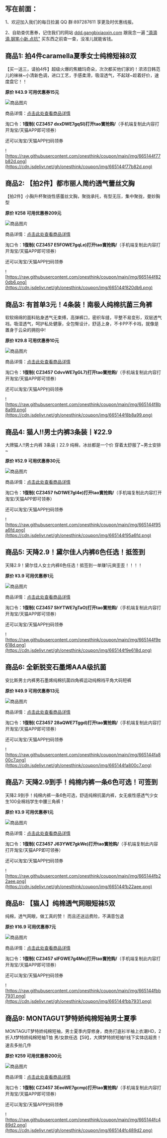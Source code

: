 ## 写在前面：

1、欢迎加入我们的每日捡漏 QQ 群:897287611 享更及时优惠线报。

2、自助查优惠券，记住我们的网站 [ddd.gangbixiaoxin.com](https://ddd.gangbixiaoxin.com) 跟我念一遍 ["滴滴滴.钢笔小新.点抗"](https://ddd.gangbixiaoxin.com) 买东西之前查一查，没准儿就能省钱。

## 商品1: 拍4件caramella夏季女士纯棉短袜8双

【买一送三，请拍4件】超级火爆的焦糖玛奇朵，次次都买他们家的！浓浓日韩范儿的袜袜~小清新色调，进口工艺，手感柔滑，吸湿透气，不起球~趁着好价，速度盘它！！

**原价 ¥43.9 可用优惠券15元**

![商品图片](https://img.alicdn.com/i4/2201221670925/O1CN01wlI1j21IhhE8ET5Pk_!!2201221670925.jpg)

商品详情：[点击此处查看商品详情](https://s.click.taobao.com/t?e=m%3D2%26s%3DheKs3bAk2TZw4vFB6t2Z2ueEDrYVVa64yK8Cckff7TXLWlSKdGSYDiELgVtFTQIq8sviUM61dt3WbLW7uhxyboGvCrJWHk1%2FTyVl44vrPmd3miNKHWpinpVm%2FOAUUFw71qrpxiwMoCNxc1AtbZGVSzt2kwGwsDRIiAzgY9YO4KDNEPXytV9ALoS4zvCRUrquOCrxgt8PuTwJm5kTvH5g2tU%2FfwJaEXNFrCPHNak8rsWmmsxW5SjDNkfRLTm4LZgDOrpHPF2thWobkJ5QxPS2Ci%2FKfJmqgrYAfWsUjZoD5RBTi1JpkDGoYosWJ6ddbzJ1Dseal0NfMDXJpWvVCAyWdKJn5AyUbPoV&amp;union_lens=lensId:TAPI@1716602092@213107ab_1193_18fad753be9_e923@01)

淘口令：**1復制( CZ3457 dxxDWE7gqSI)打开tao寳抢购/**（手机端复制此内容打开淘宝/天猫APP即可领券）</p>

还可以淘宝/天猫APP扫码领券

![https://raw.githubusercontent.com/onesthink/coupon/main/img/665144f77b82d.png](https://cdn.jsdelivr.net/gh/onesthink/coupon/img/665144f77b82d.png)

## 商品2: 【拍2件】都市丽人简约透气蕾丝文胸

【拍2件】小胸升杯聚拢性感蕾丝文胸，聚拢承托，有型无压，集中聚拢，曼妙胸型

**原价 ¥258 可用优惠券209元**

![商品图片](https://gw.alicdn.com/bao/uploaded/i1/2200804628833/O1CN01knFd3T2F7ZOq9DJxf_!!2200804628833.jpg)

商品详情：[点击此处查看商品详情](https://s.click.taobao.com/t?e=m%3D2%26s%3Dudppy%2FULAydw4vFB6t2Z2ueEDrYVVa64yK8Cckff7TXLWlSKdGSYDiELgVtFTQIqt4hWD5k2kjPWbLW7uhxyboGvCrJWHk1%2FTyVl44vrPmd3miNKHWpinpVm%2FOAUUFw71qrpxiwMoCNxc1AtbZGVS3U%2FF5M%2FO9BJmkSFgmKY3yDNEPXytV9ALoS4zvCRUrquIL1iwMBjdoxCT2lr0x0q%2BJ2zv8BeO%2FNou%2FtRRHNMKUN2HES%2Fnaz0%2FzeWVnZFmxcmxvDdVI1sOdkbkJ5QxPS2Ci%2FKfJmqgrYAfWsUjZoD5RAmORnnqcmS3%2F6dnNYu1TNWDseal0NfMDXJpWvVCAyWdKJn5AyUbPoV&amp;union_lens=lensId:TAPI@1716602093@21365ea6_1177_18fad754095_6a5b@01)

淘口令：**1復制( CZ3457 E5FOWE7gqLe)打开tao寳抢购/**（手机端复制此内容打开淘宝/天猫APP即可领券）</p>

还可以淘宝/天猫APP扫码领券

![https://raw.githubusercontent.com/onesthink/coupon/main/img/665144f820db6.png](https://cdn.jsdelivr.net/gh/onesthink/coupon/img/665144f820db6.png)

## 商品3: 有首单3元！4条装！南极人纯棉抗菌三角裤

软软绵绵的面料贴身透气无束缚，高弹裤口，密织车缝，平整不易变形，双层透气裆，吸湿透气，呵护私处健康，全包臀设计，舒适上身，不卡PP不卡裆，就像是置身于云朵的拥抱中!

**原价 ¥29.8 可用优惠券10元**

![商品图片](https://img.alicdn.com/imgextra/i4/2825989823/O1CN01h6P4Dp2MQzVlcM3xC_!!2825989823.jpg)

商品详情：[点击此处查看商品详情](https://s.click.taobao.com/t?e=m%3D2%26s%3Dq5LtBvPEL5Vw4vFB6t2Z2ueEDrYVVa64yK8Cckff7TXLWlSKdGSYDiELgVtFTQIqxq3IhSJN6GTWbLW7uhxyboGvCrJWHk1%2FTyVl44vrPmd3miNKHWpinpVm%2FOAUUFw71qrpxiwMoCNxc1AtbZGVS7F1%2FadQnE3cI%2FdnU9HWv2YLZMqoQW%2BfuKGzo1lVxIioptWykPryCobRrYXfcT%2B7TBf%2BNSSItuBI5uWhnn9Hqsm7OGEapT4GHIb6QmPkQSmRZTjoJLf%2BziA4%2BfirBrx7mM7AMx9cWAx%2BEiM%2FlSG%2FbZTpsx%2BA8ZLcbEXMm7YNXbdqU1NVKZy3ECfGDF1NzTQoPw%3D%3D&amp;union_lens=lensId:TAPI@1716602094@21365ea6_1177_18fad7544e6_6aa0@01)

淘口令：**1復制( CZ3457 CdvvWE7gGL7)打开tao寳抢购/**（手机端复制此内容打开淘宝/天猫APP即可领券）</p>

还可以淘宝/天猫APP扫码领券

![https://raw.githubusercontent.com/onesthink/coupon/main/img/665144f8b8a99.png](https://cdn.jsdelivr.net/gh/onesthink/coupon/img/665144f8b8a99.png)

## 商品4: 猫人‼男士内裤3条装丨¥22.9

大牌猫人‼男士内裤
3条装丨22.9
纯棉，冰丝都是一个价
穿着太舒服了~男士安排~

**原价 ¥52.9 可用优惠券30元**

![商品图片](https://img.alicdn.com/i3/3337520989/O1CN01tYKO4p1JB0eBrpfU9_!!3337520989.jpg)

商品详情：[点击此处查看商品详情](https://s.click.taobao.com/t?e=m%3D2%26s%3DsA0ndTy8qQhw4vFB6t2Z2ueEDrYVVa64XoO8tOebS%2BfLWlSKdGSYDiELgVtFTQIq5x%2BIUlGKNpXWbLW7uhxyboGvCrJWHk1%2FTyVl44vrPmd3miNKHWpinpVm%2FOAUUFw71qrpxiwMoCNxc1AtbZGVS7FP8Se4GGqnkPW7Lg8yZVALZMqoQW%2BfuKGzo1lVxIiobQBDX5ihIS%2BvrRIei0AY1%2B2WO1bK3PAR%2FTcPUdjxqU804YRjAo9ok99QWa%2BmnTqG0fyAOQpJeWY4%2BfirBrx7mM7AMx9cWAx%2BEiM%2FlSG%2FbZSzB3LYnSsYi5o2J8u7ETcxU1NVKZy3ECfGDF1NzTQoPw%3D%3D&amp;union_lens=lensId:TAPI@1716602095@0b52367f_10f4_18fad75496c_c177@01)

淘口令：**1復制( CZ3457 fsD1WE7gI4e)打开tao寳抢购/**（手机端复制此内容打开淘宝/天猫APP即可领券）</p>

还可以淘宝/天猫APP扫码领券

![https://raw.githubusercontent.com/onesthink/coupon/main/img/665144f95a6fd.png](https://cdn.jsdelivr.net/gh/onesthink/coupon/img/665144f95a6fd.png)

## 商品5: 天降2.9！黛尔佳人内裤6色任选！抵签到

天降2.9！黛尔佳人女士内裤6色任选！抵签到一单赚1元爽歪歪！！！！

**原价 ¥3.9 可用优惠券1元**

![商品图片](https://gw.alicdn.com/bao/uploaded/i1/2216802499074/O1CN01nUg3Vy2GtwqxWUM97_!!2216802499074-0-scmitem176000.jpg)

商品详情：[点击此处查看商品详情](https://s.click.taobao.com/t?e=m%3D2%26s%3D%2BrC%2FRmLHgkZw4vFB6t2Z2ueEDrYVVa64yK8Cckff7TXLWlSKdGSYDkjevPo2k%2BXF8sviUM61dt3WbLW7uhxyboGvCrJWHk1%2FTyVl44vrPmd3miNKHWpinpVm%2FOAUUFw71qrpxiwMoCNxc1AtbZGVSxgF69aVnJe8X85933pRetALZMqoQW%2BfuKGzo1lVxIioWf%2BLyhoOpJ867iuoKoz8AXUdPTpOlaclwxUCjG7NpbBn8qNcw4q2RVCTU7bL%2F98sDP39DbWPJ9s4%2BfirBrx7mM7AMx9cWAx%2BEiM%2FlSG%2FbZTeeNoD5%2BNruv0YLpgXqJRJU1NVKZy3ECfGDF1NzTQoPw%3D%3D&amp;union_lens=lensId:TAPI@1716602102@213f13ee_110b_18fad75614d_2134@01)

淘口令：**1復制( CZ3457 ShYTWE7gTaO)打开tao寳抢购/**（手机端复制此内容打开淘宝/天猫APP即可领券）</p>

还可以淘宝/天猫APP扫码领券

![https://raw.githubusercontent.com/onesthink/coupon/main/img/665144f9e618d.png](https://cdn.jsdelivr.net/gh/onesthink/coupon/img/665144f9e618d.png)

## 商品6: 全新脱变石墨烯AAA级抗菌

安比斯男士内裤男石墨烯纯棉抗菌四角裤运动纯棉裆平角大码短裤

**原价 ¥49.9 可用优惠券13元**

![商品图片](https://img.alicdn.com/bao/uploaded/i4/2209348458535/O1CN012p6SN42Cv5Hq3l3za_!!0-item_pic.jpg)

商品详情：[点击此处查看商品详情](https://s.click.taobao.com/t?e=m%3D2%26s%3D3joNJrrWpcVw4vFB6t2Z2ueEDrYVVa64yK8Cckff7TXLWlSKdGSYDiELgVtFTQIqMMgx22UI05bWbLW7uhxyboGvCrJWHk1%2FTyVl44vrPmd3miNKHWpinpVm%2FOAUUFw71qrpxiwMoCNxc1AtbZGVS90rnOaf%2BZzni3ILd%2BEco%2BDNEPXytV9ALoS4zvCRUrquvpzdB6brDsFUV1fVI9pGthHPImC9H2rhfDiEOvBYO0oB1EI53dFpDhiMRFOCk7jEUX0TfIuIY%2FAbkJ5QxPS2Ci%2FKfJmqgrYAfWsUjZoD5RC5H34oMGIHiPd5rs65F29kDseal0NfMDXJpWvVCAyWdKJn5AyUbPoV&amp;union_lens=lensId:TAPI@1716602098@0b5e1429_1168_18fad755193_c57a@01)

淘口令：**1復制( CZ3457 28aQWE7Tggd)打开tao寳抢购/**（手机端复制此内容打开淘宝/天猫APP即可领券）</p>

还可以淘宝/天猫APP扫码领券

![https://raw.githubusercontent.com/onesthink/coupon/main/img/665144fa800c7.png](https://cdn.jsdelivr.net/gh/onesthink/coupon/img/665144fa800c7.png)

## 商品7: 天降2.9到手！纯棉内裤一条6色可选！可签到

天降2.9到手！纯棉内裤一条6色可选，舒适纯棉抗菌内裤，女无痕性感透气少女生100全棉裆学生中腰三角裤！

**原价 ¥3.9 可用优惠券1元**

![商品图片](https://img.alicdn.com/i2/3937219703/O1CN01GfU6032LY1xWJPuaI_!!3937219703-0-C2M.jpg)

商品详情：[点击此处查看商品详情](https://s.click.taobao.com/t?e=m%3D2%26s%3DbvAYkyLvTq1w4vFB6t2Z2ueEDrYVVa64yK8Cckff7TXLWlSKdGSYDiELgVtFTQIq79%2FTFaMDK6TWbLW7uhxyboGvCrJWHk1%2FTyVl44vrPmd3miNKHWpinpVm%2FOAUUFw71qrpxiwMoCNxc1AtbZGVSxgF69aVnJe8X85933pRetALZMqoQW%2BfuKGzo1lVxIio33MYX2JV6SCZiWByCU6IU1a6%2BbcSLVVFfp%2BHlpAp5y%2FxWuyICy3g5gOHfDJvpDhllbRMz6GTKAYZjQKfJ2UQf03O4wtQ3K90XXhKrcBJdMyVIkGHmPtrirm5H458%2FwL6X0%2B3obhRTo5xKmPmpIKZsA%3D%3D&amp;umpChannel=tblmqdyh&amp;u_channel=tblmqdyh&amp;union_lens=lensId:TAPI@1716602099@21082093_115a_18fad755690_c2f5@01)

淘口令：**1復制( CZ3457 J63YWE7gkWe)打开tao寳抢购/**（手机端复制此内容打开淘宝/天猫APP即可领券）</p>

还可以淘宝/天猫APP扫码领券

![https://raw.githubusercontent.com/onesthink/coupon/main/img/665144fb22aee.png](https://cdn.jsdelivr.net/gh/onesthink/coupon/img/665144fb22aee.png)

## 商品8: 【猫人】纯棉透气网眼短袜5双

纯棉，透气网眼，做工真的赞！
而且还送运费险，不满意包退

**原价 ¥16.9 可用优惠券7元**

![商品图片](https://img.alicdn.com/i4/3357549645/O1CN01pbnrQN2L7T0rEjLbw_!!3357549645.jpg)

商品详情：[点击此处查看商品详情](https://s.click.taobao.com/t?e=m%3D2%26s%3D%2B8SDhBvz4Blw4vFB6t2Z2ueEDrYVVa64XoO8tOebS%2BfLWlSKdGSYDkjevPo2k%2BXFJ1gyddu7kN%2FWbLW7uhxyboGvCrJWHk1%2FTyVl44vrPmd3miNKHWpinpVm%2FOAUUFw71qrpxiwMoCNxc1AtbZGVS5rHbFi7jj19g0RsJgeNNkMLZMqoQW%2BfuKGzo1lVxIioyvoI8ENQ%2Fk9cJPcootIl6iSaYCixnJc5%2FmM5DWbI9MMxx1YmZYF1NxeT8ZE4uPGnoBmoF9%2BUWJ04%2BfirBrx7mM7AMx9cWAx%2BEiM%2FlSG%2FbZTnfGleqZJsACPi%2FXrnLByYU1NVKZy3ECfGDF1NzTQoPw%3D%3D&amp;union_lens=lensId:TAPI@1716602100@213f5b7b_11c7_18fad755ac4_2cf2@01)

淘口令：**1復制( CZ3457 slFGWE7g4Me)打开tao寳抢购/**（手机端复制此内容打开淘宝/天猫APP即可领券）</p>

还可以淘宝/天猫APP扫码领券

![https://raw.githubusercontent.com/onesthink/coupon/main/img/665144fbb7931.png](https://cdn.jsdelivr.net/gh/onesthink/coupon/img/665144fbb7931.png)

## 商品9: MONTAGUT梦特娇纯棉短袖男士夏季

MONTAGUT梦特娇纯棉短袖，男士夏季内穿修身，商务打底衫半袖上衣潮HD，2折入❗️梦特娇纯棉短袖T恤
男/女款任选【59】，大牌梦特娇短袖‼️线下实体店超贵！速去多拍几件

**原价 ¥259 可用优惠券200元**

![商品图片](https://img.alicdn.com/imgextra/i3/2207545211538/O1CN01GdpzMc1NES5XdjsI8_!!2207545211538.jpg)

商品详情：[点击此处查看商品详情](https://s.click.taobao.com/t?e=m%3D2%26s%3De2qy%2BjrZ6oBw4vFB6t2Z2ueEDrYVVa64yK8Cckff7TXLWlSKdGSYDkjevPo2k%2BXFt4hWD5k2kjPWbLW7uhxyboGvCrJWHk1%2FTyVl44vrPmd3miNKHWpinpVm%2FOAUUFw71qrpxiwMoCNxc1AtbZGVS5nQBbacbTFLMCGVaaVJdm%2FNEPXytV9ALoS4zvCRUrquQk1YT2sdmUaWNlqWuIgW7pZWrPaG5jUONs0aS0OwYfnKYwlb3Rtw1QaUxtSZBFJ7QKN7ibzsdY8bkJ5QxPS2Ci%2FKfJmqgrYAfWsUjZoD5RCsvypDeQvA%2B9Js88S%2FoEv7Dseal0NfMDXJpWvVCAyWdKJn5AyUbPoV&amp;union_lens=lensId:TAPI@1716602103@213280dc_11bf_18fad7565b8_9580@01)

淘口令：**1復制( CZ3457 3EeoWE7gcmp)打开tao寳抢购/**（手机端复制此内容打开淘宝/天猫APP即可领券）</p>

还可以淘宝/天猫APP扫码领券

![https://raw.githubusercontent.com/onesthink/coupon/main/img/665144fc489d2.png](https://cdn.jsdelivr.net/gh/onesthink/coupon/img/665144fc489d2.png)

